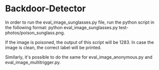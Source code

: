 # Backdoor-Detector

In order to run the eval_image_sunglasses.py file, run the python script in the following format: python eval_image_sunglasses.py test-photos/poison_sunglass.png.

If the image is poisoned, the output of this script will be 1283. In case the image is clean, the correct label will be printed.

Similarly, it's possible to do the same for eval_image_anonymous.py and eval_image_multitrigger.py.

